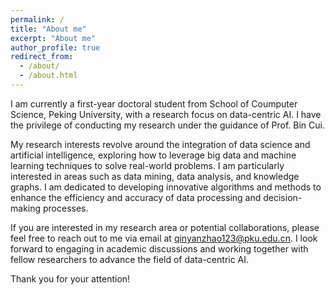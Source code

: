 ```yaml
---
permalink: /
title: "About me"
excerpt: "About me"
author_profile: true
redirect_from: 
  - /about/
  - /about.html
---
```


I am currently a first-year doctoral student from School of Coumputer Science, Peking University, with a research focus on data-centric AI. I have the privilege of conducting my research under the guidance of Prof. Bin Cui.

My research interests revolve around the integration of data science and artificial intelligence, exploring how to leverage big data and machine learning techniques to solve real-world problems. I am particularly interested in areas such as data mining, data analysis, and knowledge graphs. I am dedicated to developing innovative algorithms and methods to enhance the efficiency and accuracy of data processing and decision-making processes.

If you are interested in my research area or potential collaborations, please feel free to reach out to me via email at qinyanzhao123@pku.edu.cn. I look forward to engaging in academic discussions and working together with fellow researchers to advance the field of data-centric AI.

Thank you for your attention!
